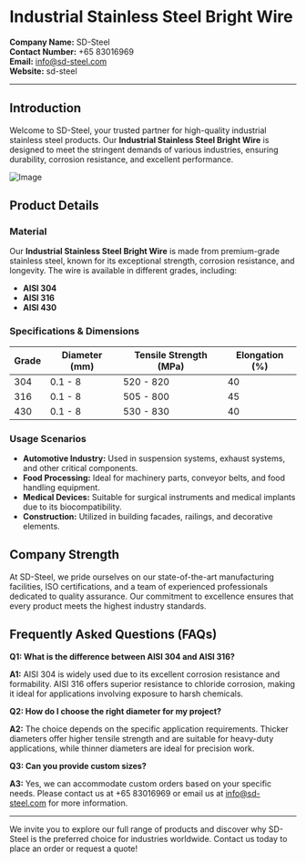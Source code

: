 # Industrial Stainless Steel Bright Wire

**Company Name:** SD-Steel  
**Contact Number:** +65 83016969  
**Email:** info@sd-steel.com  
**Website:**  sd-steel  

---

## Introduction

Welcome to SD-Steel, your trusted partner for high-quality industrial stainless steel products. Our **Industrial Stainless Steel Bright Wire** is designed to meet the stringent demands of various industries, ensuring durability, corrosion resistance, and excellent performance.

![Image](https://github.com/user-attachments/assets/2567258e-e124-4816-932d-1809bd27ef0b)

## Product Details

### Material

Our **Industrial Stainless Steel Bright Wire** is made from premium-grade stainless steel, known for its exceptional strength, corrosion resistance, and longevity. The wire is available in different grades, including:

- **AISI 304**
- **AISI 316**
- **AISI 430**

### Specifications & Dimensions

| Grade | Diameter (mm) | Tensile Strength (MPa) | Elongation (%) |
|-------|---------------|------------------------|----------------|
| 304   | 0.1 - 8       | 520 - 820              | 40             |
| 316   | 0.1 - 8       | 505 - 800              | 45             |
| 430   | 0.1 - 8       | 530 - 830              | 40             |

### Usage Scenarios

- **Automotive Industry:** Used in suspension systems, exhaust systems, and other critical components.
- **Food Processing:** Ideal for machinery parts, conveyor belts, and food handling equipment.
- **Medical Devices:** Suitable for surgical instruments and medical implants due to its biocompatibility.
- **Construction:** Utilized in building facades, railings, and decorative elements.

## Company Strength

At SD-Steel, we pride ourselves on our state-of-the-art manufacturing facilities, ISO certifications, and a team of experienced professionals dedicated to quality assurance. Our commitment to excellence ensures that every product meets the highest industry standards.

## Frequently Asked Questions (FAQs)

**Q1: What is the difference between AISI 304 and AISI 316?**

**A1:** AISI 304 is widely used due to its excellent corrosion resistance and formability. AISI 316 offers superior resistance to chloride corrosion, making it ideal for applications involving exposure to harsh chemicals.

**Q2: How do I choose the right diameter for my project?**

**A2:** The choice depends on the specific application requirements. Thicker diameters offer higher tensile strength and are suitable for heavy-duty applications, while thinner diameters are ideal for precision work.

**Q3: Can you provide custom sizes?**

**A3:** Yes, we can accommodate custom orders based on your specific needs. Please contact us at +65 83016969 or email us at info@sd-steel.com for more information.

---

We invite you to explore our full range of products and discover why SD-Steel is the preferred choice for industries worldwide. Contact us today to place an order or request a quote!